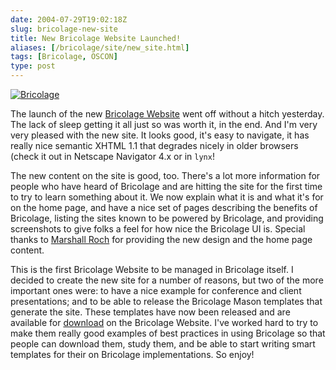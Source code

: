 ```yaml
--- 
date: 2004-07-29T19:02:18Z
slug: bricolage-new-site
title: New Bricolage Website Launched!
aliases: [/bricolage/site/new_site.html]
tags: [Bricolage, OSCON]
type: post
---
```


[<img src="http://www.bricolage.cc/ui/img/logo.png" alt="Bricolage" class="right" />]

The launch of the new [Bricolage Website] went off without a hitch yesterday.
The lack of sleep getting it all just so was worth it, in the end. And I'm very
very pleased with the new site. It looks good, it's easy to navigate, it has
really nice semantic XHTML 1.1 that degrades nicely in older browsers (check it
out in Netscape Navigator 4.x or in `lynx`!

The new content on the site is good, too. There's a lot more information for
people who have heard of Bricolage and are hitting the site for the first time
to try to learn something about it. We now explain what it is and what it's for
on the home page, and have a nice set of pages describing the benefits of
Bricolage, listing the sites known to be powered by Bricolage, and providing
screenshots to give folks a feel for how nice the Bricolage UI is. Special
thanks to [Marshall Roch] for providing the new design and the home page
content.

This is the first Bricolage Website to be managed in Bricolage itself. I decided
to create the new site for a number of reasons, but two of the more important
ones were: to have a nice example for conference and client presentations; and
to be able to release the Bricolage Mason templates that generate the site.
These templates have now been released and are available for [download] on the
Bricolage Website. I've worked hard to try to make them really good examples of
best practices in using Bricolage so that people can download them, study them,
and be able to start writing smart templates for their on Bricolage
implementations. So enjoy!

  [<img src="http://www.bricolage.cc/ui/img/logo.png" alt="Bricolage" class="right" />]:
    http://www.bricolage.cc/ "Explore the new Bricolage Website!"
  [Bricolage Website]: http://www.bricolage.cc/ "Bricolage Website"
  [Marshall Roch]: http://www.spastically.com/ "Marshall Roch's site"
  [download]: http://www.bricolage.cc/downloads/bricolage.cc-1.00.tar.gz
    "Download the bricolage.cc templates"
